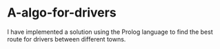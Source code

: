 # A-algo-for-drivers
I have implemented a solution using the Prolog language to find the best route for drivers between different towns.
